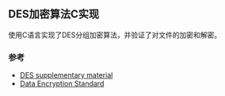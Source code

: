 ## DES加密算法C实现
使用C语言实现了DES分组加密算法，并验证了对文件的加密和解密。

### 参考

- [DES supplementary material](https://en.wikipedia.org/wiki/DES_supplementary_material)
- [Data Encryption Standard](https://en.wikipedia.org/wiki/Data_Encryption_Standard)
